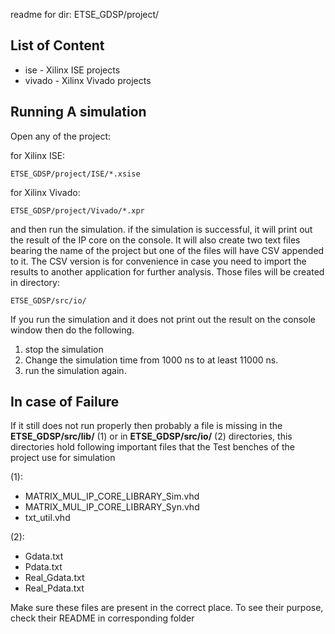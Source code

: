 readme for dir: ETSE_GDSP/project/


## List of Content

* ise - Xilinx ISE projects
* vivado - Xilinx Vivado projects


## Running A simulation

Open any of the project:

for Xilinx ISE:

    ETSE_GDSP/project/ISE/*.xsise

for Xilinx Vivado:

    ETSE_GDSP/project/Vivado/*.xpr

and then run the simulation. if the simulation is successful, it will print out the result of the IP core
on the console. It will also create two text files bearing the name of the project but one of the files will have CSV
appended to it. The CSV version is for convenience in case you need to import the results to another application for further analysis. Those files will be created in directory:

    ETSE_GDSP/src/io/

If you run the simulation and it does not print out the result on the console window then do the following.

1. stop the simulation
2. Change the simulation time from 1000 ns to at least 11000 ns.
3. run the simulation again.


## In case of Failure

If it still does not run properly then probably a file is missing in the **ETSE_GDSP/src/lib/** (1) or in **ETSE_GDSP/src/io/** (2) directories, this directories hold following important files that the Test benches of the project use for simulation

(1):
- MATRIX_MUL_IP_CORE_LIBRARY_Sim.vhd
- MATRIX_MUL_IP_CORE_LIBRARY_Syn.vhd
- txt_util.vhd


(2):
- Gdata.txt
- Pdata.txt
- Real_Gdata.txt
- Real_Pdata.txt

Make sure these files are present in the correct place. To see their purpose, check their README in corresponding folder
